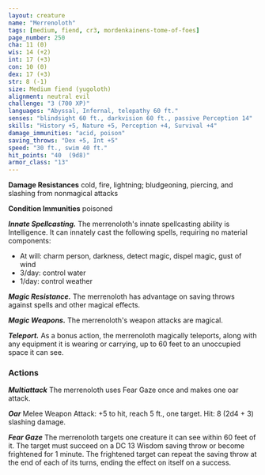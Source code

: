```yaml
---
layout: creature
name: "Merrenoloth"
tags: [medium, fiend, cr3, mordenkainens-tome-of-foes]
page_number: 250
cha: 11 (0)
wis: 14 (+2)
int: 17 (+3)
con: 10 (0)
dex: 17 (+3)
str: 8 (-1)
size: Medium fiend (yugoloth)
alignment: neutral evil
challenge: "3 (700 XP)"
languages: "Abyssal, Infernal, telepathy 60 ft."
senses: "blindsight 60 ft., darkvision 60 ft., passive Perception 14"
skills: "History +5, Nature +5, Perception +4, Survival +4"
damage_immunities: "acid, poison"
saving_throws: "Dex +5, Int +5"
speed: "30 ft., swim 40 ft."
hit_points: "40  (9d8)"
armor_class: "13"
---
```


**Damage Resistances** cold, fire, lightning; bludgeoning, piercing, and slashing from nonmagical attacks

**Condition Immunities** poisoned

***Innate Spellcasting.*** The merrenoloth's innate spellcasting ability is Intelligence. It can innately cast the following spells, requiring no material components:
* At will: charm person, darkness, detect magic, dispel magic, gust of wind
* 3/day: control water
* 1/day: control weather

***Magic Resistance.*** The merrenoloth has advantage on saving throws against spells and other magical effects.

***Magic Weapons.*** The merrenoloth's weapon attacks are magical.

***Teleport.*** As a bonus action, the merrenoloth magically teleports, along with any equipment it is wearing or carrying, up to 60 feet to an unoccupied space it can see.

### Actions

***Multiattack*** The merrenoloth uses Fear Gaze once and makes one oar attack.

***Oar*** Melee Weapon Attack: +5 to hit, reach 5 ft., one target. Hit: 8 (2d4 + 3) slashing damage.

***Fear Gaze*** The merrenoloth targets one creature it can see within 60 feet of it. The target must succeed on a DC 13 Wisdom saving throw or become frightened for 1 minute. The frightened target can repeat the saving throw at the end of each of its turns, ending the effect on itself on a success.